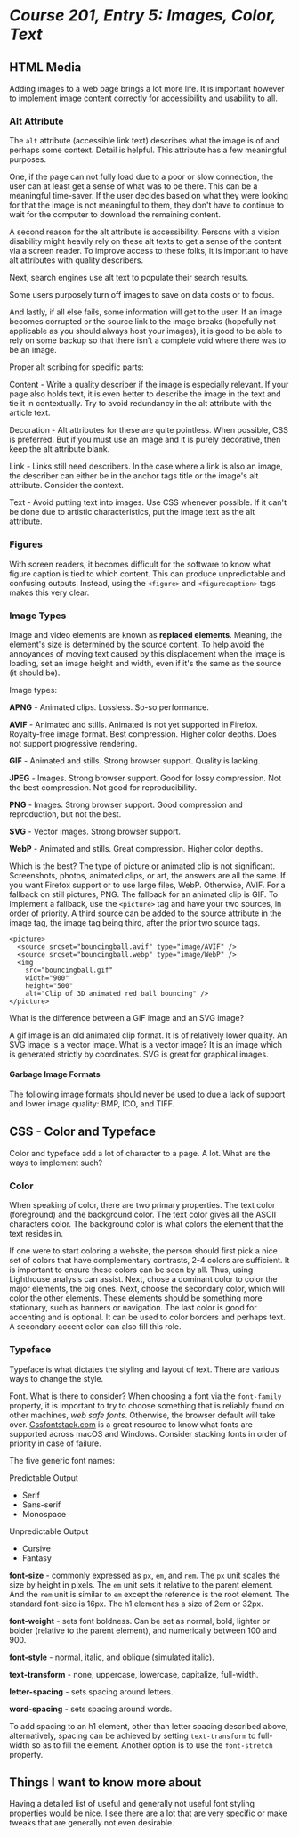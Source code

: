 # *Course 201, Entry 5: Images, Color, Text*

## HTML Media

Adding images to a web page brings a lot more life. It is important however to implement image content correctly for accessibility and usability to all.

### Alt Attribute

The `alt` attribute (accessible link text) describes what the image is of and perhaps some context. Detail is helpful. This attribute has a few meaningful purposes.

One, if the page can not fully load due to a poor or slow connection, the user can at least get a sense of what was to be there. This can be a meaningful time-saver. If the user decides based on what they were looking for that the image is not meaningful to them, they don't have to continue to wait for the computer to download the remaining content.

A second reason for the alt attribute is accessibility. Persons with a vision disability might heavily rely on these alt texts to get a sense of the content via a screen reader. To improve access to these folks, it is important to have alt attributes with quality describers.

Next, search engines use alt text to populate their search results.

Some users purposely turn off images to save on data costs or to focus.

And lastly, if all else fails, some information will get to the user. If an image becomes corrupted or the source link to the image breaks (hopefully not applicable as you should always host your images), it is good to be able to rely on some backup so that there isn't a complete void where there was to be an image.

Proper alt scribing for specific parts:

Content - Write a quality describer if the image is especially relevant. If your page also holds text, it is even better to describe the image in the text and tie it in contextually. Try to avoid redundancy in the alt attribute with the article text.

Decoration - Alt attributes for these are quite pointless. When possible, CSS is preferred. But if you must use an image and it is purely decorative, then keep the alt attribute blank.

Link - Links still need describers. In the case where a link is also an image, the describer can either be in the anchor tags title or the image's alt attribute. Consider the context.

Text - Avoid putting text into images. Use CSS whenever possible. If it can't be done due to artistic characteristics, put the image text as the alt attribute.

### Figures

With screen readers, it becomes difficult for the software to know what figure caption is tied to which content. This can produce unpredictable and confusing outputs. Instead, using the `<figure>` and `<figurecaption>` tags makes this very clear.

### Image Types

Image and video elements are known as **replaced elements**. Meaning, the element's size is determined by the source content. To help avoid the annoyances of moving text caused by this displacement when the image is loading, set an image height and width, even if it's the same as the source (it should be).

Image types:

**APNG** - Animated clips. Lossless. So-so performance.

**AVIF** - Animated and stills. Animated is not yet supported in Firefox. Royalty-free image format. Best compression. Higher color depths. Does not support progressive rendering.

**GIF** - Animated and stills. Strong browser support. Quality is lacking.

**JPEG** - Images. Strong browser support. Good for lossy compression. Not the best compression. Not good for reproducibility.

**PNG** - Images. Strong browser support. Good compression and reproduction, but not the best.

**SVG** - Vector images. Strong browser support.

**WebP** - Animated and stills. Great compression. Higher color depths.

Which is the best? The type of picture or animated clip is not significant. Screenshots, photos, animated clips, or art, the answers are all the same. If you want Firefox support or to use large files, WebP. Otherwise, AVIF. For a fallback on still pictures, PNG. The fallback for an animated clip is GIF. To implement a fallback, use the `<picture>` tag and have your two sources, in order of priority. A third source can be added to the source attribute in the image tag, the image tag being third, after the prior two source tags.

```
<picture>
  <source srcset="bouncingball.avif" type="image/AVIF" />
  <source srcset="bouncingball.webp" type="image/WebP" />
  <img
    src="bouncingball.gif"
    width="900"
    height="500"
    alt="Clip of 3D animated red ball bouncing" />
</picture>
```

What is the difference between a GIF image and an SVG image?

A gif image is an old animated clip format. It is of relatively lower quality. An SVG image is a vector image. What is a vector image? It is an image which is generated strictly by coordinates. SVG is great for graphical images.

#### Garbage Image Formats

The following image formats should never be used to due a lack of support and lower image quality: BMP, ICO, and TIFF.

## CSS - Color and Typeface
Color and typeface add a lot of character to a page. A lot. What are the ways to implement such?

### Color
When speaking of color, there are two primary properties. The text color (foreground) and the background color. The text color gives all the ASCII characters color. The background color is what colors the element that the text resides in.

If one were to start coloring a website, the person should first pick a nice set of colors that have complementary contrasts, 2-4 colors are sufficient. It is important to ensure these colors can be seen by all. Thus, using Lighthouse analysis can assist. Next, chose a dominant color to color the major elements, the big ones. Next, choose the secondary color, which will color the other elements. These elements should be something more stationary, such as banners or navigation. The last color is good for accenting and is optional. It can be used to color borders and perhaps text. A secondary accent color can also fill this role.

### Typeface

Typeface is what dictates the styling and layout of text. There are various ways to change the style.

Font. What is there to consider? When choosing a font via the `font-family` property, it is important to try to choose something that is reliably found on other machines, *web safe fonts*. Otherwise, the browser default will take over. [Cssfontstack.com](https://www.cssfontstack.com/) is a great resource to know what fonts are supported across macOS and Windows. Consider stacking fonts in order of priority in case of failure.

The five generic font names:

Predictable Output
+ Serif
+ Sans-serif
+ Monospace

Unpredictable Output
+ Cursive
+ Fantasy

**font-size** - commonly expressed as `px`, `em`, and `rem`. The `px` unit scales the size by height in pixels. The `em` unit sets it relative to the parent element. And the `rem` unit is similar to `em` except the reference is the root element. The standard font-size is 16px. The h1 element has a size of 2em or 32px.

**font-weight** - sets font boldness. Can be set as normal, bold, lighter or bolder (relative to the parent element), and numerically between 100 and 900.

**font-style** - normal, italic, and oblique (simulated italic).

**text-transform** - none, uppercase, lowercase, capitalize, full-width.

**letter-spacing** - sets spacing around letters.

**word-spacing** - sets spacing around words.

To add spacing to an h1 element, other than letter spacing described above, alternatively, spacing can be achieved by setting `text-transform` to full-width so as to fill the element. Another option is to use the `font-stretch` property.

## Things I want to know more about
Having a detailed list of useful and generally not useful font styling properties would be nice. I see there are a lot that are very specific or make tweaks that are generally not even desirable.
